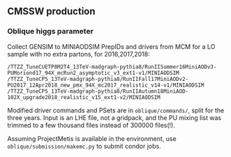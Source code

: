 ## CMSSW production

### Oblique higgs parameter

Collect GENSIM to MINIAODSIM PrepIDs and drivers from MCM for a LO
sample with no extra partons, for 2016,2017,2018:
```
/TTZZ_TuneCUETP8M2T4_13TeV-madgraph-pythia8/RunIISummer16MiniAODv3-PUMoriond17_94X_mcRun2_asymptotic_v3_ext1-v1/MINIAODSIM
/TTZZ_TuneCP5_13TeV-madgraph-pythia8/RunIIFall17MiniAODv2-PU2017_12Apr2018_new_pmx_94X_mc2017_realistic_v14-v1/MINIAODSIM
/TTZZ_TuneCP5_13TeV-madgraph-pythia8/RunIIAutumn18MiniAOD-102X_upgrade2018_realistic_v15_ext1-v2/MINIAODSIM
```
Modified driver commands and PSets are in `oblique/commands/`, split for the three years.
Input is an LHE file, not a gridpack, and the PU mixing list was trimmed to a few thousand files instead of 300000 files(!).

Assuming ProjectMetis is available in the environment, use `oblique/submission/makemc.py` to submit condor jobs.

